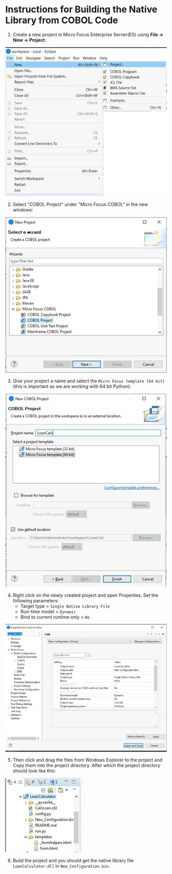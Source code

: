 # Instructions for Building the Native Library from COBOL Code

1. Create a new project in Micro Focus Enterprise Server(ES) using **File -> New -> Project**:

![new project](images/new_project.jpg)

2. Select "COBOL Project" under "Micro Focus COBOL" in the new windows:

![cobol project](images/cobol_proj.jpg)

3. Give your project a name and select the `Micro Focus template [64 bit]` (this is important as we are working with 64 bit Python):

![project name](images/proj_name.jpg)

4. Right click on the newly created project and open Properties. Set the following parameters:
	- Target type = `Single Native Library File`
	- Run-time model = `Dynamic`
	- Bind to current runtime only = `No`

![properties](images/properties.jpg)

5. Then click and drag the files from Windows Explorer to the project and Copy them into the project directory. After which the project directory should look like this:

![resources](images/resources.jpg)

6. Build the project and you should get the native library file `LoanCalculator.dll` in `New_Configuration.bin`.
